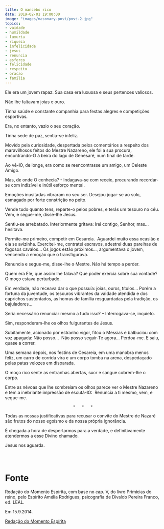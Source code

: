 ```yaml
---
title: O mancebo rico
date: 2019-02-01 19:00:00
image: "images/masonary-post/post-2.jpg"
topics: 
- vaidade
- humildade
- luxuria
- riqueza
- infelicidade
- jesus
- renuncia
- esforco
- felicidade
- respeito
- oracao
- familia
---
```


Ele era um jovem rapaz. Sua casa era luxuosa e seus pertences valiosos.

Não lhe faltavam joias e ouro.

Tinha saúde e constante companhia para festas alegres e competições esportivas.

Era, no entanto, vazio o seu coração.

Tinha sede de paz, sentia-se infeliz.

Movido pela curiosidade, despertada pelos comentários a respeito dos
maravilhosos feitos do Mestre Nazareno, ele foi a sua procura, encontrando-O à
beira do lago de Genesaré, num final de tarde.

Ao vê-lO, de longe, era como se reencontrasse um amigo, um Celeste Amigo.

Mas, de onde O conhecia? - Indagava-se com receio, procurando recordar-se com
indizível e inútil esforço mental.

Emoções inusitadas vibraram no seu ser. Desejou jogar-se ao solo, esmagado por
forte constrição no peito.

Vende tudo quanto tens, reparte-o pelos pobres, e terás um tesouro no céu. Vem,
e segue-me, disse-lhe Jesus.

Sentiu-se arrebatado. Interiormente gritava: Irei contigo, Senhor, mas... 
hesitava.

Permite-me primeiro, competir em Cesareia.  Aguardei muito essa ocasião e ela
se avizinha. Exercitei-me, contratei escravos, adestrei duas parelhas de
fogosos cavalos... Os jogos estão próximos..., argumentava o jovem, vencendo a
emoção que o transfigurava.

Renuncia e segue-me, disse-lhe o Mestre. Não há tempo a perder.

Quem era Ele, que assim lhe falava? Que poder exercia sobre sua vontade? O moço
estava perturbado.

Em verdade, não receava dar o que possuía: joias, ouros, títulos... Porém a
fortuna da juventude, os tesouros vibrantes da vaidade atendida e dos caprichos
sustentados, as honras de família resguardadas pela tradição, os bajuladores...

Seria necessário renunciar mesmo a tudo isso? – Interrogava-se, inquieto.

Sim, responderam-lhe os olhos fulgurantes de Jesus.

Subitamente, acionado por estranho vigor, fitou o Messias e balbuciou com voz
apagada: Não posso...  Não posso seguir-Te agora... Perdoa-me. E saiu, quase a
correr.

Uma semana depois, nos festins de Cesareia, em uma manobra menos feliz, um
carro de corrida vira e um corpo tomba na arena, despedaçado pelas patas
velozes em disparada.

O moço rico sente as entranhas abertas, suor e sangue cobrem-lhe o corpo.

Entre as névoas que lhe sombreiam os olhos parece ver o Mestre Nazareno e tem a
inebriante impressão de escutá-lO:  Renuncia a ti mesmo, vem, e segue-me.

                                   *   *   *

Todas as nossas justificativas para recusar o convite do Mestre de Nazaré são
frutos do nosso egoísmo e da nossa própria ignorância.

É chegada a hora de despertarmos para a verdade, e definitivamente atendermos a
esse Divino chamado.

Jesus nos aguarda.

                                                                               

# Fonte
Redação do Momento Espírita, com base no cap. V,
do livro Primícias do reino, pelo Espírito Amélia Rodrigues,
psicografia de Divaldo Pereira Franco, ed. LEAL.

Em 15.9.2014.

[Redação do Momento Espírita](http://momento.com.br/pt/ler_texto.php?id=4274)
